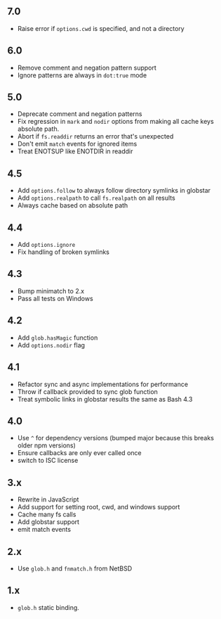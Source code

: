 ## 7.0- Raise error if `options.cwd` is specified, and not a directory## 6.0- Remove comment and negation pattern support- Ignore patterns are always in `dot:true` mode## 5.0- Deprecate comment and negation patterns- Fix regression in `mark` and `nodir` options from making all cache  keys absolute path.- Abort if `fs.readdir` returns an error that's unexpected- Don't emit `match` events for ignored items- Treat ENOTSUP like ENOTDIR in readdir## 4.5- Add `options.follow` to always follow directory symlinks in globstar- Add `options.realpath` to call `fs.realpath` on all results- Always cache based on absolute path## 4.4- Add `options.ignore`- Fix handling of broken symlinks## 4.3- Bump minimatch to 2.x- Pass all tests on Windows## 4.2- Add `glob.hasMagic` function- Add `options.nodir` flag## 4.1- Refactor sync and async implementations for performance- Throw if callback provided to sync glob function- Treat symbolic links in globstar results the same as Bash 4.3## 4.0- Use `^` for dependency versions (bumped major because this breaks  older npm versions)- Ensure callbacks are only ever called once- switch to ISC license## 3.x- Rewrite in JavaScript- Add support for setting root, cwd, and windows support- Cache many fs calls- Add globstar support- emit match events## 2.x- Use `glob.h` and `fnmatch.h` from NetBSD## 1.x- `glob.h` static binding.
